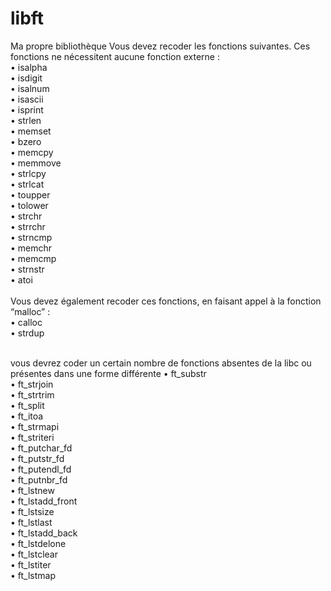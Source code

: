 # libft
Ma propre bibliothèque
Vous devez recoder les fonctions suivantes. Ces fonctions ne nécessitent aucune fonction externe :<br>
• isalpha<br>
• isdigit<br>
• isalnum<br>
• isascii<br>
• isprint<br>
• strlen<br>
• memset<br>
• bzero<br>
• memcpy<br>
• memmove<br>
• strlcpy<br>
• strlcat<br>
• toupper<br>
• tolower<br>
• strchr<br>
• strrchr<br>
• strncmp<br>
• memchr<br>
• memcmp<br>
• strnstr<br>
• atoi<br><br>
Vous devez également recoder ces fonctions, en faisant appel à la fonction “malloc” :<br>
• calloc<br>
• strdup<br><br>

vous devrez coder un certain nombre de fonctions absentes de la libc ou présentes dans une forme différente
• ft_substr<br>
• ft_strjoin<br>
• ft_strtrim<br>
• ft_split<br>
• ft_itoa<br>
• ft_strmapi<br>
• ft_striteri<br>
• ft_putchar_fd<br>
• ft_putstr_fd<br>
• ft_putendl_fd<br>
• ft_putnbr_fd<br>
• ft_lstnew<br>
• ft_lstadd_front<br>
• ft_lstsize<br>
• ft_lstlast<br>
• ft_lstadd_back<br>
• ft_lstdelone<br>
• ft_lstclear<br>
• ft_lstiter<br>
• ft_lstmap<br>
